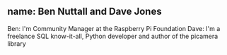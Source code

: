 name: Ben Nuttall and Dave Jones
---
Ben: I'm Community Manager at the Raspberry Pi Foundation
Dave: I'm a freelance SQL know-it-all, Python developer and author of the picamera library